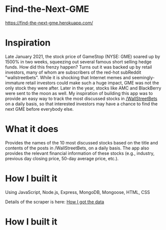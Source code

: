 # Find-the-Next-GME
https://find-the-next-gme.herokuapp.com/

# Inspiration
Late January 2021, the stock price of GameStop (NYSE: GME) soared up by 1500% in two weeks, squeezing out several famous short selling hedge funds. How did this frenzy happen? Turns out it was backed up by retail investors, many of whom are subscribers of the red-hot subReddit "wallstreetbets". While it is shocking that Internet memes and seemingly-immature retail investors could make such a huge impact, GME was not the only stock they were after. Later in the year, stocks like AMC and BlackBerry were sent to the moon as well. My inspiration of building this app was to provide an easy way to track the most discussed stocks in [/WallStreetBets](https://www.reddit.com/r/wallstreetbets/) on a daily basis, so that interested investors may have a chance to find the next GME before everybody else.

# What it does
Provides the names of the 10 most discussed stocks based on the title and contents of the posts in /WallStreetBets, on a daily basis. The app also provides the relevant financial information of these stocks (e.g., industry, previous day closing price, 50-day average price, etc.).

# How I built it
Using JavaScript, Node.js, Express, MongoDB, Mongoose, HTML, CSS

Details of the scraper is here: [How I got the data](https://github.com/LilyXueLi/Find-the-Next-GME-Scraper)

# How I built it
